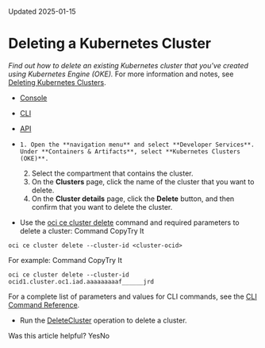 Updated 2025-01-15
# Deleting a Kubernetes Cluster
_Find out how to delete an existing Kubernetes cluster that you've created using Kubernetes Engine (OKE)._
For more information and notes, see [Deleting Kubernetes Clusters](https://docs.oracle.com/en-us/iaas/Content/ContEng/Tasks/contengdeletingcluster.htm#contengdeletingcluster "Find out about deleting Kubernetes clusters, and notes about cluster deletion, with Kubernetes Engine \(OKE\).").
  * [Console](https://docs.oracle.com/en-us/iaas/Content/ContEng/Tasks/delete-cluster.htm)
  * [CLI](https://docs.oracle.com/en-us/iaas/Content/ContEng/Tasks/delete-cluster.htm)
  * [API](https://docs.oracle.com/en-us/iaas/Content/ContEng/Tasks/delete-cluster.htm)


  *     1. Open the **navigation menu** and select **Developer Services**. Under **Containers & Artifacts**, select **Kubernetes Clusters (OKE)**.
    2. Select the compartment that contains the cluster.
    3. On the **Clusters** page, click the name of the cluster that you want to delete.
    4. On the **Cluster details** page, click the **Delete** button, and then confirm that you want to delete the cluster.
  * Use the [oci ce cluster delete](https://docs.oracle.com/iaas/tools/oci-cli/latest/oci_cli_docs/cmdref/ce/cluster/delete.html) command and required parameters to delete a cluster:
Command
CopyTry It
```
oci ce cluster delete --cluster-id <cluster-ocid>
```

For example: 
Command
CopyTry It
```
oci ce cluster delete --cluster-id ocid1.cluster.oc1.iad.aaaaaaaaaf______jrd
```

For a complete list of parameters and values for CLI commands, see the [CLI Command Reference](https://docs.oracle.com/iaas/tools/oci-cli/latest).
  * Run the [DeleteCluster](https://docs.oracle.com/iaas/api/#/en/containerengine/latest/Cluster/DeleteCluster) operation to delete a cluster.


Was this article helpful?
YesNo


